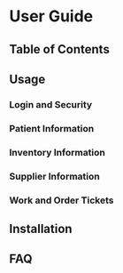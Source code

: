 # User Guide
## Table of Contents
## Usage
### Login and Security
### Patient Information
### Inventory Information
### Supplier Information
### Work and Order Tickets
## Installation
## FAQ

